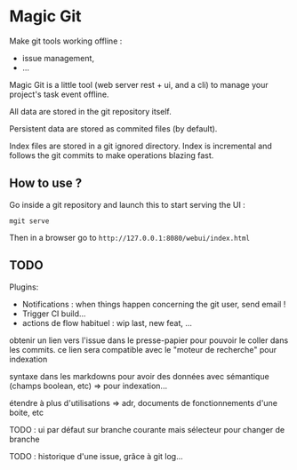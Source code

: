 # Magic Git

Make git tools working offline :
- issue management,
- ...

Magic Git is a little tool (web server rest + ui, and a cli) to manage your project's task event offline.

All data are stored in the git repository itself.

Persistent data are stored as commited files (by default).

Index files are stored in a git ignored directory. Index is incremental and follows the git commits to make operations blazing fast.

## How to use ?

Go inside a git repository and launch this to start serving the UI :

    mgit serve

Then in a browser go to `http://127.0.0.1:8080/webui/index.html`

## TODO

Plugins:
- Notifications : when things happen concerning the git user, send email !
- Trigger CI build...
- actions de flow habituel : wip last, new feat, ...

obtenir un lien vers l'issue dans le presse-papier pour pouvoir le coller dans les commits. ce lien sera compatible avec le "moteur de recherche" pour indexation

syntaxe dans les markdowns pour avoir des données avec sémantique (champs boolean, etc) => pour indexation...

étendre à plus d'utilisations => adr, documents de fonctionnements d'une boite, etc

TODO : ui par défaut sur branche courante mais sélecteur pour changer de branche

TODO : historique d'une issue, grâce à git log...